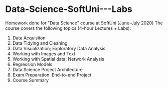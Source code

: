 # Data-Science-SoftUni---Labs

Homework done for "Data Science" course at SoftUni (June-July 2020)
The course covers the following topics (4-hour Lectures + Labs):
1.	Data Acquisiton
2.	Data Tidying and Cleaning
3.	Data Visualization; Exploratory Data Analysis
4.	Working with Images and Text
5.	Working with Spatial data; Network Analysis
6.	Regression Models
7.	Data Science Project Architecture
8.	Exam Preparation: End-to-end Project
9.	Course Summary
